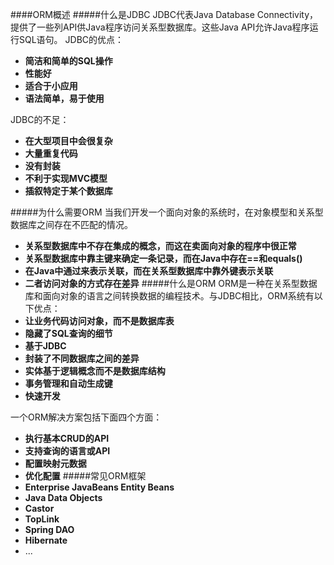 ####ORM概述
#####什么是JDBC
JDBC代表Java Database Connectivity，提供了一些列API供Java程序访问关系型数据库。这些Java API允许Java程序运行SQL语句。
JDBC的优点：
- **简洁和简单的SQL操作**
- **性能好**
- **适合于小应用**
- **语法简单，易于使用**

JDBC的不足：
- **在大型项目中会很复杂**
- **大量重复代码**
- **没有封装**
- **不利于实现MVC模型**
- **插叙特定于某个数据库**

#####为什么需要ORM
当我们开发一个面向对象的系统时，在对象模型和关系型数据库之间存在不匹配的情况。
- **关系型数据库中不存在集成的概念，而这在卖面向对象的程序中很正常**
- **关系型数据库中靠主键来确定一条记录，而在Java中存在==和equals()**
- **在Java中通过来表示关联，而在关系型数据库中靠外键表示关联**
- **二者访问对象的方式存在差异**
#####什么是ORM
ORM是一种在关系型数据库和面向对象的语言之间转换数据的编程技术。与JDBC相比，ORM系统有以下优点：
- **让业务代码访问对象，而不是数据库表**
- **隐藏了SQL查询的细节**
- **基于JDBC**
- **封装了不同数据库之间的差异**
- **实体基于逻辑概念而不是数据库结构**
- **事务管理和自动生成键**
- **快速开发**

一个ORM解决方案包括下面四个方面：
- **执行基本CRUD的API**
- **支持查询的语言或API**
- **配置映射元数据**
- **优化配置**
#####常见ORM框架
- **Enterprise JavaBeans Entity Beans**
- **Java Data Objects**
- **Castor**
- **TopLink**
- **Spring DAO**
- **Hibernate**
- ...


